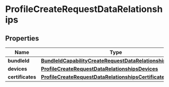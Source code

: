 

# ProfileCreateRequestDataRelationships


## Properties

| Name | Type | Description | Notes |
|------------ | ------------- | ------------- | -------------|
|**bundleId** | [**BundleIdCapabilityCreateRequestDataRelationshipsBundleId**](BundleIdCapabilityCreateRequestDataRelationshipsBundleId.md) |  |  |
|**devices** | [**ProfileCreateRequestDataRelationshipsDevices**](ProfileCreateRequestDataRelationshipsDevices.md) |  |  [optional] |
|**certificates** | [**ProfileCreateRequestDataRelationshipsCertificates**](ProfileCreateRequestDataRelationshipsCertificates.md) |  |  |



